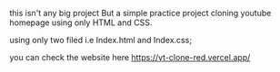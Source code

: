 this isn't any big project But a simple practice project cloning youtube homepage using only HTML and CSS.

using only two filed i.e Index.html and Index.css;




you can check the website here https://yt-clone-red.vercel.app/